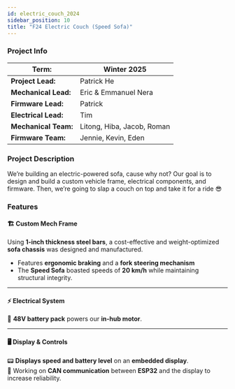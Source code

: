 ```yaml
---
id: electric_couch_2024
sidebar_position: 10
title: "F24 Electric Couch (Speed Sofa)"
---
```


### Project Info

| **Term:** | Winter 2025 |
| -------------------- | --------------------------------------------------------------------------|
| **Project Lead:**       | Patrick He |
| **Mechanical Lead:** | Eric & Emmanuel Nera |
| **Firmware Lead:** | Patrick |
| **Electrical Lead:** | Tim |
| **Mechanical Team:** | Litong, Hiba, Jacob, Roman |
| **Firmware Team:** | Jennie, Kevin, Eden |

### Project Description
We’re building an electric-powered sofa, cause why not? Our goal is to design and build a custom vehicle frame, electrical components, and firmware. Then, we’re going to slap a couch on top and take it for a ride 😎


### Features

#### 🏗️ Custom Mech Frame  
Using **1-inch thickness steel bars**, a cost-effective and weight-optimized **sofa chassis** was designed and manufactured.  

- Features **ergonomic braking** and a **fork steering mechanism**  
- The **Speed Sofa** boasted speeds of **20 km/h** while maintaining structural integrity.  

---

#### ⚡ Electrical System  
🔋 **48V battery pack** powers our **in-hub motor**.

---

#### 🖥️ Display & Controls  
📟 **Displays speed and battery level** on an **embedded display**.  
🔄 Working on **CAN communication** between **ESP32** and the display to increase reliability.
